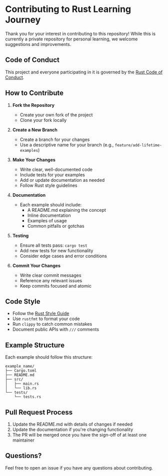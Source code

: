 # Contributing to Rust Learning Journey

Thank you for your interest in contributing to this repository! While this is currently a private repository for personal learning, we welcome suggestions and improvements.

## Code of Conduct

This project and everyone participating in it is governed by the [Rust Code of Conduct](https://www.rust-lang.org/policies/code-of-conduct).

## How to Contribute

1. **Fork the Repository**
   - Create your own fork of the project
   - Clone your fork locally

2. **Create a New Branch**
   - Create a branch for your changes
   - Use a descriptive name for your branch (e.g., `feature/add-lifetime-examples`)

3. **Make Your Changes**
   - Write clear, well-documented code
   - Include tests for your examples
   - Add or update documentation as needed
   - Follow Rust style guidelines

4. **Documentation**
   - Each example should include:
     - A README.md explaining the concept
     - Inline documentation
     - Examples of usage
     - Common pitfalls or gotchas

5. **Testing**
   - Ensure all tests pass: `cargo test`
   - Add new tests for new functionality
   - Consider edge cases and error conditions

6. **Commit Your Changes**
   - Write clear commit messages
   - Reference any relevant issues
   - Keep commits focused and atomic

## Code Style

- Follow the [Rust Style Guide](https://doc.rust-lang.org/1.0.0/style/README.html)
- Use `rustfmt` to format your code
- Run `clippy` to catch common mistakes
- Document public APIs with `///` comments

## Example Structure

Each example should follow this structure:

```text
example_name/
├── Cargo.toml
├── README.md
├── src/
│   ├── main.rs
│   └── lib.rs
└── tests/
    └── tests.rs
```

## Pull Request Process

1. Update the README.md with details of changes if needed
2. Update the documentation if you're changing functionality
3. The PR will be merged once you have the sign-off of at least one maintainer

## Questions?

Feel free to open an issue if you have any questions about contributing.
